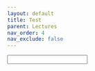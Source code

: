 ```yaml
---
layout: default
title: Test
parent: Lectures
nav_order: 4
nav_exclude: false
---
```


<script>
function Code() {
    const code = document.getElementById('code').value;
    document.getElementById("print").innerText = code;
    document.getElementById("result").innerHTML = `<py-script output="out">` + code + `</py-script>`;
}
</script>

<input id='code' onkeyup='Code()'/>
<div id='print'></div>

<div id='result'></div>

<div id="out"></div>
